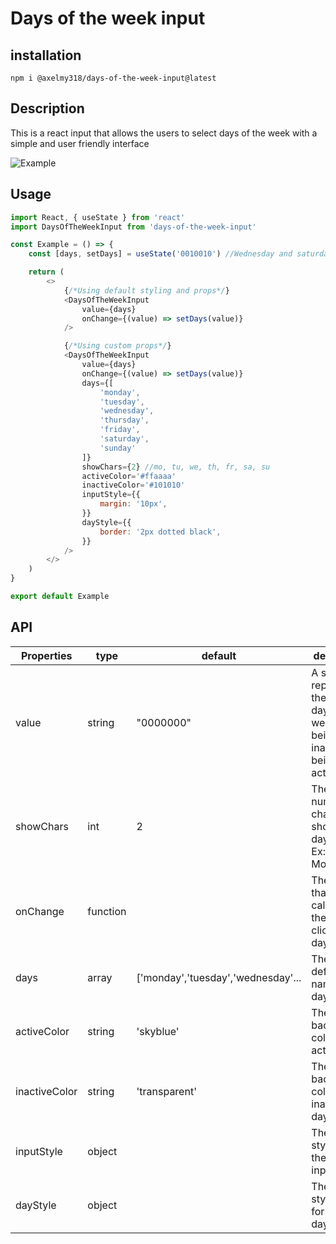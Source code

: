 # Days of the week input
## installation
`npm i @axelmy318/days-of-the-week-input@latest`
## Description
This is a react input that allows the users to select days of the week with a simple and user friendly interface

![Example](https://i.imgur.com/7JxIvSY.png)

## Usage

```javascript
import React, { useState } from 'react'
import DaysOfTheWeekInput from 'days-of-the-week-input'

const Example = () => {
    const [days, setDays] = useState('0010010') //Wednesday and saturday active

    return (
        <>
            {/*Using default styling and props*/}
            <DaysOfTheWeekInput
                value={days}
                onChange={(value) => setDays(value)}
            />

            {/*Using custom props*/}
            <DaysOfTheWeekInput
                value={days}
                onChange={(value) => setDays(value)}
                days={[
                    'monday',
                    'tuesday',
                    'wednesday',
                    'thursday',
                    'friday',
                    'saturday',
                    'sunday'
                ]}        
                showChars={2} //mo, tu, we, th, fr, sa, su
                activeColor='#ffaaaa'
                inactiveColor='#101010'
                inputStyle={{
                    margin: '10px',
                }}
                dayStyle={{
                    border: '2px dotted black',
                }}
            />
        </>
    )
}

export default Example
```

## API

| Properties | type | default | description |
|--|--|--|--|
| value | string | "0000000" | A string representing the active days of the week. 0 being inactive, 1 being active. |
| showChars | int | 2 | The numbers of chars to show for the days names. Ex: Monday=Mo |
| onChange | function | | The function that will be called when the user clicks on a day |
| days | array | ['monday','tuesday','wednesday'... | The array defining the name of the days |
| activeColor | string | 'skyblue' | The background color of active days |
| inactiveColor | string | 'transparent' | The background color of inactive days |
| inputStyle | object |  | The CSS styling of the whole input |
| dayStyle | object |  | The CSS styling used for each days |


